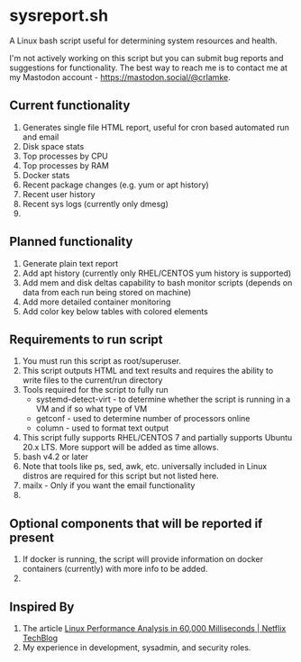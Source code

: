 # sysreport.sh
A Linux bash script useful for determining system resources and health.

I'm not actively working on this script but you can submit bug reports and suggestions for functionality. The best way to reach me is to contact me at my Mastodon account - https://mastodon.social/@crlamke.

## Current functionality 
1. Generates single file HTML report, useful for cron based automated run and email
2. Disk space stats
3. Top processes by CPU
4. Top processes by RAM
5. Docker stats
6. Recent package changes (e.g. yum or apt history)
7. Recent user history
8. Recent sys logs (currently only dmesg)
9.    
## Planned functionality
1. Generate plain text report
2. Add apt history (currently only RHEL/CENTOS yum history is supported)
3. Add mem and disk deltas capability to bash monitor scripts (depends on data from each run being stored on machine)
4. Add more detailed container monitoring 
5. Add color key below tables with colored elements
## Requirements to run script 
1. You must run this script as root/superuser.
2. This script outputs HTML and text results and requires the ability to write files to the current/run directory
3. Tools required for the script to fully run
   * systemd-detect-virt - to determine whether the script is running in a VM and if so what type of VM
   * getconf - used to determine number of processors online
   * column - used to format text output
4. This script fully supports RHEL/CENTOS 7 and partially supports Ubuntu 20.x LTS. More support will be added as time allows.
5. bash v4.2 or later
6. Note that tools like ps, sed, awk, etc. universally included in Linux distros are required for this script but not listed here.
7. mailx - Only if you want the email functionality
8.   
## Optional components that will be reported if present
1. If docker is running, the script will provide information on docker containers (currently) with more info to be added.
2. 
## Inspired By
1. The article [Linux Performance Analysis in 60,000 Milliseconds | Netflix TechBlog](https://netflixtechblog.com/linux-performance-analysis-in-60-000-milliseconds-accc10403c55)
2. My experience in development, sysadmin, and security roles.
